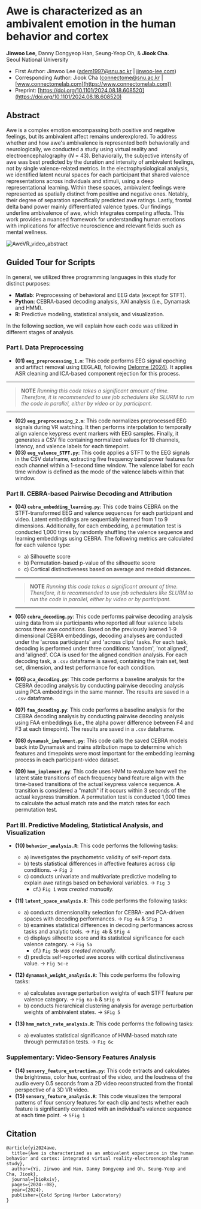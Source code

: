 # Awe is characterized as an ambivalent emotion in the human behavior and cortex  
**Jinwoo Lee**, Danny Dongyeop Han, Seung-Yeop Oh, & **Jiook Cha**.   
Seoul National University   
- First Author: Jinwoo Lee (adem1997@snu.ac.kr | [jinwoo-lee.com](https://jinwoo-lee.com))   
- Corresponding Author: Jiook Cha (connectome@snu.ac.kr | [www.connectomelab.com](https://www.connectomelab.com))
- Preprint: [https://doi.org/10.1101/2024.08.18.608520](https://doi.org/10.1101/2024.08.18.608520)

## Abstract
Awe is a complex emotion encompassing both positive and negative feelings, but its ambivalent affect remains underexplored. To address whether and how awe's ambivalence is represented both behaviorally and neurologically, we conducted a study using virtual reality and electroencephalography (*N* = 43). Behaviorally, the subjective intensity of awe was best predicted by the duration and intensity of ambivalent feelings, not by single valence-related metrics. In the electrophysiological analysis, we identified latent neural spaces for each participant that shared valence representations across individuals and stimuli, using a deep representational learning. Within these spaces, ambivalent feelings were represented as spatially distinct from positive and negative ones. Notably, their degree of separation specifically predicted awe ratings. Lastly, frontal delta band power mainly differentiated valence types. Our findings underline ambivalence of awe, which integrates competing affects. This work provides a nuanced framework for understanding human emotions with implications for affective neuroscience and relevant fields such as mental wellness.

![AweVR_video_abstract](https://github.com/user-attachments/assets/c122bc4e-7af7-497e-ab87-9682a529ebab)


## Guided Tour for Scripts   
In general, we utilized three programming languages in this study for distinct purposes:
- **Matlab**: Preprocessing of behavioral and EEG data (except for STFT). 
- **Python**: CEBRA-based decoding analysis, XAI analysis (i.e., Dynamask and HMM).
- **R**: Predictive modeling, statistical analysis, and visualization.   
   
In the following section, we will explain how each code was utilized in different stages of analysis.   
### Part I. Data Preprocessing ###
- **(01) `eeg_preprocessing_1.m`**: This code performs EEG signal epoching and artifact removal using EEGLAB, following [Delorme (2024)](https://www.nature.com/articles/s41598-023-27528-0). It applies ASR cleaning and ICA-based component rejection for this process.
---
> **NOTE** *Running this code takes a significant amount of time. Therefore, it is recommended to use job schedulers like SLURM to run the code in parallel, either by video or by participant.*
---   
- **(02) `eeg_preprocessing_2.m`**: This code normalizes preprocessed EEG signals during VR watching. It then performs interpolation to temporally align valence keypress event markers with EEG samples. Finally, it generates a CSV file containing normalized values for 19 channels, latency, and valence labels for each timepoint.
- **(03) `eeg_valence_STFT.py`**: This code applies a STFT to the EEG signals in the CSV dataframe, extracting five frequency band power features for each channel within a 1-second time window. The valence label for each time window is defined as the mode of the valence labels within that window.

### Part II. CEBRA-based Pairwise Decoding and Attribution ###
- **(04) `cebra_embedding_learning.py`**: This code trains CEBRA on the STFT-transformed EEG and valence sequences for each participant and video. Latent embeddings are sequentially learned from 1 to 9 dimensions. Additionally, for each embedding, a permutation test is conducted 1,000 times by randomly shuffling the valence sequence and learning embeddings using CEBRA. The following metrics are calculated for each valence type:   

  - a) Silhouette score         
  - b) Permutation-based p-value of the silhouette score         
  - c) Cortical distinctiveness based on average and medoid distances.         
  ---
  > **NOTE** *Running this code takes a significant amount of time. Therefore, it is recommended to use job schedulers like SLURM to run the code in parallel, either by video or by participant.*
  ---   

- **(05) `cebra_decoding.py`**: This code performs pairwise decoding analysis using data from six participants who reported all four valence labels across three awe conditions. Based on the previously learned 1-9 dimensional CEBRA embeddings, decoding analyses are conducted under the 'across participants' and 'across clips' tasks. For each task, decoding is performed under three conditions: 'random', 'not aligned', and 'aligned'. CCA is used for the aligned condition analysis. For each decoding task, a `.csv` dataframe is saved, containing the train set, test set, dimension, and test performance for each condition.
- **(06) `pca_decoding.py`**: This code performs a baseline analysis for the CEBRA decoding analysis by conducting pairwise decoding analysis using PCA embeddings in the same manner. The results are saved in a `.csv` dataframe.   
- **(07) `faa_decoding.py`**: This code performs a baseline analysis for the CEBRA decoding analysis by conducting pairwise decoding analysis using FAA embeddings (i.e., the alpha power difference between F4 and F3 at each timepoint). The results are saved in a `.csv` dataframe.
- **(08) `dynamask_implement.py`**: This code calls the saved CEBRA models back into Dynamask and trains attribution maps to determine which features and timepoints were most important for the embedding learning process in each participant-video dataset.
- **(09) `hmm_implement.py`**: This code uses HMM to evaluate how well the latent state transitions of each frequency band feature align with the time-based transitions of the actual keypress valence sequence. A transition is considered a "match" if it occurs within 3 seconds of the actual keypress transition. A permutation test is conducted 1,000 times to calculate the actual match rate and the match rates for each permutation test.

### Part III. Predictive Modeling, Statistical Analysis, and Visualization ###
- **(10) `behavior_analysis.R`**: This code performs the following tasks:
       
   - a) investigates the psychometric validity of self-report data.     
   - b) tests statistical differences in affective features across clip conditions. &rarr; `Fig 2`
   - c) conducts univariate and multivariate predictive modeling to explain awe ratings based on behavioral variables. &rarr; `Fig 3`     
      - cf.) `Fig 1` *was created manually.*     

- **(11) `latent_space_analysis.R`**: This code performs the following tasks:

   - a) conducts dimensionality selection for CEBRA- and PCA-driven spaces with decoding performances. &rarr; `Fig 4a` & `SFig 3`
   - b) examines statistical differences in decoding performances across tasks and analytic tools. &rarr; `Fig 4b`  & `SFig 4`
   - c) displays silhoette score and its statistical significance for each valence category. &rarr; `Fig 5a`
        - cf.) `Fig 5b` *was created manually.*    
   - d) predicts self-reported awe scores with cortical distinctiveness value. &rarr; `Fig 5c-e`
 
- **(12) `dynamask_weight_analysis.R`**: This code performs the following tasks:

   - a) calculates average perturbation weights of each STFT feature per valence category. &rarr; `Fig 6a-b` & `SFig 6`
   - b) conducts hierarchical clustering analysis for average perturbation weights of ambivalent states. &rarr; `SFig 5`
 
- **(13) `hmm_match_rate_analysis.R`**: This code performs the following tasks:

   - a) evaluates statistical significance of HMM-based match rate through permutation tests. &rarr; `Fig 6c`
 
### Supplementary: Video-Sensory Features Analysis ###
- **(14) `sensory_feature_extraction.py`**: This code extracts and calculates the brightness, color hue, contrast of the video, and the loudness of the audio every 0.5 seconds from a 2D video reconstructed from the frontal perspective of a 3D VR video.
- **(15) `sensory_feature_analysis.R`**: This code visualizes the temporal patterns of four sensory features for each clip and tests whether each feature is significantly correlated with an individual's valence sequence at each time point. &rarr; `SFig 1`

## Citation
```
@article{yi2024awe,
  title={Awe is characterized as an ambivalent experience in the human behavior and cortex: integrated virtual reality-electroencephalogram study},
  author={Yi, Jinwoo and Han, Danny Dongyeop and Oh, Seung-Yeop and Cha, Jiook},
  journal={bioRxiv},
  pages={2024--08},
  year={2024},
  publisher={Cold Spring Harbor Laboratory}
}
```
